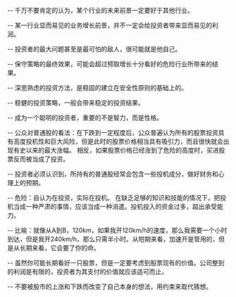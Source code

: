-- 千万不要肯定的认为，某个行业的未来前景一定要好于其他行业。

-- 某一行业显而易见的业务增长前景，并不一定会给投资者带来显而易见的利润。

-- 投资者的最大问题甚至是最可怕的敌人，很可能就是他自己。

-- 保守策略的最终效果，可能会超过预取增长十分看好的危险行业所带来的结果。

-- 深思熟虑的投资方法，是稳固的建立在安全性原则的基础上的。

-- 稳健的投资策略，一般会带来稳定的投资结果。

-- 成为一个聪明的投资者，重要的不是智力，而是性格。

-- 公众对普通股的看法：在下跌到一定程度后，公众普遍认为所有的股票投资具有高度投机性和巨大风险，但是此时的股票价格相当具有吸引力，而且很快就会出现有史以来的最大涨幅。
    相反，如果股票价格已经涨到了危险的高度时，买进股票反而被当成了投资。

-- 投资者必须认识到，所持有的普通股经常会包含一些投机成分，做好财务和心理上的预期。

-- 危险：自认为在投资，实际在投机。 在缺乏足够的知识和技能的情况下，把投机当成一种严肃的事情，应该当成一种消遣。投机投入的资金过多，超出承受能力。

-- 比喻：就像从A到B，120km，如果我开120km/h的速度，那么我需要一个小时到达，但是我开240km/h，那么只需半小时。从短期来看，加速开是管用的，但是从长期来看，它会要了你的命。

-- 虽然你可能长期看好一只股票，但是一定要考虑到股票现有的价值。公司整到的利润是有限的，投资者为其支付的价值就应该适可而止。

-- 不要被股市的上涨和下跌而改变了自己本身的想法，用约束来取代猜想。






